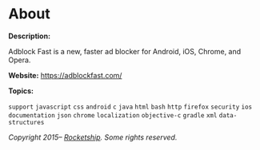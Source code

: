 # About

**Description:**

Adblock Fast is a new, faster ad blocker for Android, iOS, Chrome, and Opera.

**Website:** https://adblockfast.com/

**Topics:**

`support` `javascript` `css` `android` `c` `java` `html` `bash` `http` `firefox` `security` `ios`
`documentation` `json` `chrome` `localization` `objective-c` `gradle` `xml` `data-structures`

_Copyright 2015– [Rocketship](https://rocketshipapps.com/). Some rights reserved._
